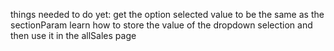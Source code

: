 things needed to do yet:
get the option selected value to be the same as the sectionParam
learn how to store the value of the dropdown selection and then use it in the allSales page